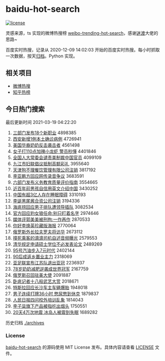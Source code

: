 # baidu-hot-search

[![license](https://img.shields.io/github/license/Arrackisarookie/baidu-hot-search)](https://github.com/Arrackisarookie/baidu-hot-search/blob/master/LICENSE)

灵感来源，ts 实现的微博热搜榜 [weibo-trending-hot-search](https://github.com/justjavac/weibo-trending-hot-search)，感谢[迷渡](https://github.com/justjavac)大佬的思路~

百度实时热搜，记录从 2020-12-09 14:02:03 开始的百度实时热搜。每小时抓取一次数据，按天[归档](./archives)。Python 实现。

## 相关项目
+ [微博热搜](https://github.com/Arrackisarookie/weibo-hot-search)
+ [知乎热榜](https://github.com/Arrackisarookie/zhihu-top-search)

## 今日热门搜索

<!-- Rank Begin -->

最后更新时间 2021-03-19 04:22:20

1. [三部门发布18个新职业](http://www.baidu.com/baidu?cl=3&tn=SE_baiduhomet8_jmjb7mjw&rsv_dl=fyb_top&fr=top1000&wd=%C8%FD%B2%BF%C3%C5%B7%A2%B2%BC18%B8%F6%D0%C2%D6%B0%D2%B5) 4898385
1. [西安新增1例本土确诊病例](http://www.baidu.com/baidu?cl=3&tn=SE_baiduhomet8_jmjb7mjw&rsv_dl=fyb_top&fr=top1000&wd=%CE%F7%B0%B2%D0%C2%D4%F61%C0%FD%B1%BE%CD%C1%C8%B7%D5%EF%B2%A1%C0%FD) 4726941
1. [美国华裔奶奶反击袭击者](http://www.baidu.com/baidu?cl=3&tn=SE_baiduhomet8_jmjb7mjw&rsv_dl=fyb_top&fr=top1000&wd=%C3%C0%B9%FA%BB%AA%D2%E1%C4%CC%C4%CC%B7%B4%BB%F7%CF%AE%BB%F7%D5%DF) 4561498
1. [女子打110点加辣小龙虾 警员秒懂](http://www.baidu.com/baidu?cl=3&tn=SE_baiduhomet8_jmjb7mjw&rsv_dl=fyb_top&fr=top1000&wd=%C5%AE%D7%D3%B4%F2110%B5%E3%BC%D3%C0%B1%D0%A1%C1%FA%CF%BA%20%BE%AF%D4%B1%C3%EB%B6%AE) 4401846
1. [全国人大常委会谴责美制裁中国官员](http://www.baidu.com/baidu?cl=3&tn=SE_baiduhomet8_jmjb7mjw&rsv_dl=fyb_top&fr=top1000&wd=%C8%AB%B9%FA%C8%CB%B4%F3%B3%A3%CE%AF%BB%E1%C7%B4%D4%F0%C3%C0%D6%C6%B2%C3%D6%D0%B9%FA%B9%D9%D4%B1) 4099109
1. [九江市妇联倡议抵制高额彩礼](http://www.baidu.com/baidu?cl=3&tn=SE_baiduhomet8_jmjb7mjw&rsv_dl=fyb_top&fr=top1000&wd=%BE%C5%BD%AD%CA%D0%B8%BE%C1%AA%B3%AB%D2%E9%B5%D6%D6%C6%B8%DF%B6%EE%B2%CA%C0%F1) 3955640
1. [天津狗不理餐饮管理有限公司注销](http://www.baidu.com/baidu?cl=3&tn=SE_baiduhomet8_jmjb7mjw&rsv_dl=fyb_top&fr=top1000&wd=%CC%EC%BD%F2%B9%B7%B2%BB%C0%ED%B2%CD%D2%FB%B9%DC%C0%ED%D3%D0%CF%DE%B9%AB%CB%BE%D7%A2%CF%FA) 3817192
1. [李亚鹏方回应网传录音争议](http://www.baidu.com/baidu?cl=3&tn=SE_baiduhomet8_jmjb7mjw&rsv_dl=fyb_top&fr=top1000&wd=%C0%EE%D1%C7%C5%F4%B7%BD%BB%D8%D3%A6%CD%F8%B4%AB%C2%BC%D2%F4%D5%F9%D2%E9) 3683591
1. [六部门发布义务教育质量评价指南](http://www.baidu.com/baidu?cl=3&tn=SE_baiduhomet8_jmjb7mjw&rsv_dl=fyb_top&fr=top1000&wd=%C1%F9%B2%BF%C3%C5%B7%A2%B2%BC%D2%E5%CE%F1%BD%CC%D3%FD%D6%CA%C1%BF%C6%C0%BC%DB%D6%B8%C4%CF) 3554665
1. [近百年前男孩自信用英文介绍中国](http://www.baidu.com/baidu?cl=3&tn=SE_baiduhomet8_jmjb7mjw&rsv_dl=fyb_top&fr=top1000&wd=%BD%FC%B0%D9%C4%EA%C7%B0%C4%D0%BA%A2%D7%D4%D0%C5%D3%C3%D3%A2%CE%C4%BD%E9%C9%DC%D6%D0%B9%FA) 3430252
1. [中国有超3亿人存在睡眠障碍](http://www.baidu.com/baidu?cl=3&tn=SE_baiduhomet8_jmjb7mjw&rsv_dl=fyb_top&fr=top1000&wd=%D6%D0%B9%FA%D3%D0%B3%AC3%D2%DA%C8%CB%B4%E6%D4%DA%CB%AF%C3%DF%D5%CF%B0%AD) 3310193
1. [李诞黑尾酱合资公司注销](http://www.baidu.com/baidu?cl=3&tn=SE_baiduhomet8_jmjb7mjw&rsv_dl=fyb_top&fr=top1000&wd=%C0%EE%B5%AE%BA%DA%CE%B2%BD%B4%BA%CF%D7%CA%B9%AB%CB%BE%D7%A2%CF%FA) 3194336
1. [海底捞回应男子排队遭领导插队](http://www.baidu.com/baidu?cl=3&tn=SE_baiduhomet8_jmjb7mjw&rsv_dl=fyb_top&fr=top1000&wd=%BA%A3%B5%D7%C0%CC%BB%D8%D3%A6%C4%D0%D7%D3%C5%C5%B6%D3%D4%E2%C1%EC%B5%BC%B2%E5%B6%D3) 3082534
1. [官方回应豹女狼任命:别只盯着名字](http://www.baidu.com/baidu?cl=3&tn=SE_baiduhomet8_jmjb7mjw&rsv_dl=fyb_top&fr=top1000&wd=%B9%D9%B7%BD%BB%D8%D3%A6%B1%AA%C5%AE%C0%C7%C8%CE%C3%FC%3A%B1%F0%D6%BB%B6%A2%D7%C5%C3%FB%D7%D6) 2974646
1. [媒体评郭美美被刑拘:一作再作](http://www.baidu.com/baidu?cl=3&tn=SE_baiduhomet8_jmjb7mjw&rsv_dl=fyb_top&fr=top1000&wd=%C3%BD%CC%E5%C6%C0%B9%F9%C3%C0%C3%C0%B1%BB%D0%CC%BE%D0%3A%D2%BB%D7%F7%D4%D9%D7%F7) 2870533
1. [你好李焕英珍藏版海报](http://www.baidu.com/baidu?cl=3&tn=SE_baiduhomet8_jmjb7mjw&rsv_dl=fyb_top&fr=top1000&wd=%C4%E3%BA%C3%C0%EE%BB%C0%D3%A2%D5%E4%B2%D8%B0%E6%BA%A3%B1%A8) 2770064
1. [俄罗斯外长拉夫罗夫将访华](http://www.baidu.com/baidu?cl=3&tn=SE_baiduhomet8_jmjb7mjw&rsv_dl=fyb_top&fr=top1000&wd=%B6%ED%C2%DE%CB%B9%CD%E2%B3%A4%C0%AD%B7%F2%C2%DE%B7%F2%BD%AB%B7%C3%BB%AA) 2673112
1. [撞死乘客的滴滴司机自述音频曝光](http://www.baidu.com/baidu?cl=3&tn=SE_baiduhomet8_jmjb7mjw&rsv_dl=fyb_top&fr=top1000&wd=%D7%B2%CB%C0%B3%CB%BF%CD%B5%C4%B5%CE%B5%CE%CB%BE%BB%FA%D7%D4%CA%F6%D2%F4%C6%B5%C6%D8%B9%E2) 2579553
1. [清华规定申请硕士学位不必发表论文](http://www.baidu.com/baidu?cl=3&tn=SE_baiduhomet8_jmjb7mjw&rsv_dl=fyb_top&fr=top1000&wd=%C7%E5%BB%AA%B9%E6%B6%A8%C9%EA%C7%EB%CB%B6%CA%BF%D1%A7%CE%BB%B2%BB%B1%D8%B7%A2%B1%ED%C2%DB%CE%C4) 2489269
1. [95号汽油步入7元时代](http://www.baidu.com/baidu?cl=3&tn=SE_baiduhomet8_jmjb7mjw&rsv_dl=fyb_top&fr=top1000&wd=95%BA%C5%C6%FB%D3%CD%B2%BD%C8%EB7%D4%AA%CA%B1%B4%FA) 2402144
1. [90后成返乡置业主力](http://www.baidu.com/baidu?cl=3&tn=SE_baiduhomet8_jmjb7mjw&rsv_dl=fyb_top&fr=top1000&wd=90%BA%F3%B3%C9%B7%B5%CF%E7%D6%C3%D2%B5%D6%F7%C1%A6) 2318069
1. [亚足联宣布江苏队退出亚冠](http://www.baidu.com/baidu?cl=3&tn=SE_baiduhomet8_jmjb7mjw&rsv_dl=fyb_top&fr=top1000&wd=%D1%C7%D7%E3%C1%AA%D0%FB%B2%BC%BD%AD%CB%D5%B6%D3%CD%CB%B3%F6%D1%C7%B9%DA) 2236937
1. [78岁奶奶减肥逆袭成世界冠军](http://www.baidu.com/baidu?cl=3&tn=SE_baiduhomet8_jmjb7mjw&rsv_dl=fyb_top&fr=top1000&wd=78%CB%EA%C4%CC%C4%CC%BC%F5%B7%CA%C4%E6%CF%AE%B3%C9%CA%C0%BD%E7%B9%DA%BE%FC) 2167759
1. [俄罗斯召回驻美大使](http://www.baidu.com/baidu?cl=3&tn=SE_baiduhomet8_jmjb7mjw&rsv_dl=fyb_top&fr=top1000&wd=%B6%ED%C2%DE%CB%B9%D5%D9%BB%D8%D7%A4%C3%C0%B4%F3%CA%B9) 2091887
1. [卧底记者十八般武艺大赏](http://www.baidu.com/baidu?cl=3&tn=SE_baiduhomet8_jmjb7mjw&rsv_dl=fyb_top&fr=top1000&wd=%CE%D4%B5%D7%BC%C7%D5%DF%CA%AE%B0%CB%B0%E3%CE%E4%D2%D5%B4%F3%C9%CD) 2018671
1. [特斯拉回应长沙车主车辆爆胎](http://www.baidu.com/baidu?cl=3&tn=SE_baiduhomet8_jmjb7mjw&rsv_dl=fyb_top&fr=top1000&wd=%CC%D8%CB%B9%C0%AD%BB%D8%D3%A6%B3%A4%C9%B3%B3%B5%D6%F7%B3%B5%C1%BE%B1%AC%CC%A5) 1948018
1. [男子连续打牌36小时 憋尿憋到休克](http://www.baidu.com/baidu?cl=3&tn=SE_baiduhomet8_jmjb7mjw&rsv_dl=fyb_top&fr=top1000&wd=%C4%D0%D7%D3%C1%AC%D0%F8%B4%F2%C5%C636%D0%A1%CA%B1%20%B1%EF%C4%F2%B1%EF%B5%BD%D0%DD%BF%CB) 1879837
1. [人民日报四问校外培训乱象](http://www.baidu.com/baidu?cl=3&tn=SE_baiduhomet8_jmjb7mjw&rsv_dl=fyb_top&fr=top1000&wd=%C8%CB%C3%F1%C8%D5%B1%A8%CB%C4%CE%CA%D0%A3%CD%E2%C5%E0%D1%B5%C2%D2%CF%F3) 1814043
1. [李子柒旗下产品被指吃出烟头](http://www.baidu.com/baidu?cl=3&tn=SE_baiduhomet8_jmjb7mjw&rsv_dl=fyb_top&fr=top1000&wd=%C0%EE%D7%D3%C6%E2%C6%EC%CF%C2%B2%FA%C6%B7%B1%BB%D6%B8%B3%D4%B3%F6%D1%CC%CD%B7) 1750551
1. [20天4万次地震 冰岛人被震到失眠](http://www.baidu.com/baidu?cl=3&tn=SE_baiduhomet8_jmjb7mjw&rsv_dl=fyb_top&fr=top1000&wd=20%CC%EC4%CD%F2%B4%CE%B5%D8%D5%F0%20%B1%F9%B5%BA%C8%CB%B1%BB%D5%F0%B5%BD%CA%A7%C3%DF) 1689282
<!-- Rank End -->

历史归档 [./archives](./archives)

### License

[baidu-hot-search](https://github.com/Arrackisarookie/baidu-hot-search) 的源码使用 MIT License 发布。具体内容请查看 [LICENSE](./LICENSE) 文件。
